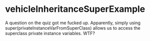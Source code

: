 # vehicleInheritanceSuperExample
A question on the quiz got me fucked up. Apparently, simply using super(privateInstanceVarFromSuperClass) allows us to access the superclass private instance variables. WTF?
